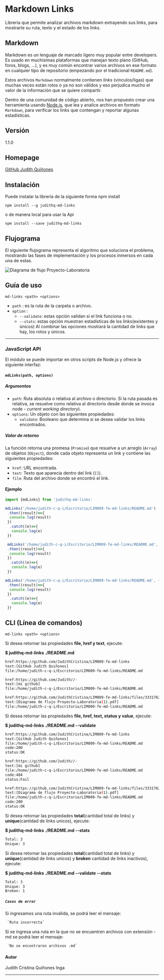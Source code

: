 # Markdown Links

Libreria que permite analizar archivos markdown extrayendo sus links, para mostrarte su ruta, texto y el estado de los links.

## Markdown

Markdown es un lenguaje de marcado ligero muy popular entre developers. Es usado en muchísimas plataformas que
manejan texto plano (GitHub, foros, blogs, ...), y es muy común
encontrar varios archivos en ese formato en cualquier tipo de repositorio
(empezando por el tradicional `README.md`).

Estos archivos `Markdown` normalmente contienen _links_ (vínculos/ligas) que
muchas veces están rotos o ya no son válidos y eso perjudica mucho el valor de
la información que se quiere compartir.

Dentro de una comunidad de código abierto, nos han propuesto crear una
herramienta usando [Node.js](https://nodejs.org/), que lea y analice archivos
en formato `Markdown`, para verificar los links que contengan y reportar
algunas estadísticas.

## Versión
1.1.0

## Homepage

[GitHub Judith Quiñones](https://github.com/JudithCristina/LIM009-fe-md-links)

## Instalación

 Puede instalar la librería de la siguiente forma npm install
 ```
 npm install --g judithq-md-links
 ```
 o de manera local para usar la Api 
 ```
 npm install --save judithq-md-links
 ```

## Flujograma

El siguiente flujograma representa el algoritmo que soluciona el problema, mostrando las fases de implementación y los procesos inmersos en cada una de estas. 
 
![Diagrama de flujo Proyecto-Laboratoria](https://user-images.githubusercontent.com/47750969/60215625-a888d200-982d-11e9-8434-d56e9130f121.png)


## Guía de uso
 ```
md-links <path> <options>
 ```
- `path` : es la ruta de la carpeta o archivo.
- `option` :
  - `--validate`: estas opción validan si el link funciona o no.
  - `--stats`: estas opción muestran estadísticas de los links(existentes y únicos)
Al combinar las opciones mostrará la cantidad de links que hay, los rotos y  únicos.
****
### JavaScript API

El módulo se puede importar en otros scripts de Node.js y  ofrece la
siguiente interfaz:

#### `mdLinks(path, options)`

##### Argumentos

- `path`: Ruta absoluta o relativa al archivo o directorio. Si la ruta pasada es
  relativa, se resuelve como relativa al directorio desde donde se invoca
  node - _current working directory_).
- `options`: Un objeto con las siguientes propiedades:
  * `validate`: Booleano que determina si se desea validar los links
    encontrados.

##### Valor de retorno

La función retorna una promesa (`Promise`) que resuelve a un arreglo
(`Array`) de objetos (`Object`), donde cada objeto representa un link y contiene
las siguientes propiedades:

- `href`: URL encontrada.
- `text`: Texto que aparecía dentro del link (`[]`).
- `file`: Ruta del archivo donde se encontró el link.

#### Ejemplo

```js
import {mdLinks} from 'judithq-md-links'

mdLinks('/home/judith-c-q-i/Escritorio/LIM009-fe-md-links/README.md')
 .then((result)=>{
  console.log(result)
 })
  .catch((e)=>{
   console.log(e)
 })

 mdLinks('/home/judith-c-q-i/Escritorio/LIM009-fe-md-links/README.md', {validate:true})
 .then((result)=>{
  console.log(result)
 })
  .catch((e)=>{
   console.log(e)
 })

mdLinks('/home/judith-c-q-i/Escritorio/LIM009-fe-md-links/README.md', {validate:false})
 .then((result)=>{
  console.log(result)
 })
  .catch((e)=>{
   console.log(e)
 })
```



## CLI (Línea de comandos)
 ```
md-links <path> <options>
 ```
Si desea retornar las propiedades **file, href y text**, ejecute: 

**$ judithq-md-links ./README.md**
```sh
href:https://github.com/JudithCristina/LIM009-fe-md-links
text:[GitHub Judith Quiñones]
file:/home/judith-c-q-i/Escritorio/LIM009-fe-md-links/README.md

href:https://github.com/Judith//-
text:[mi github]
file:/home/judith-c-q-i/Escritorio/LIM009-fe-md-links/README.md

href:https://github.com/JudithCristina/LIM009-fe-md-links/files/3331762/Diagrama.de.flujo.Proyecto-Laboratoria.1.pdf
text:[Diagrama de flujo Proyecto-Laboratoria(1).pdf]
file:/home/judith-c-q-i/Escritorio/LIM009-fe-md-links/README.md
```
Si desea retornar las propiedades **file, href, text, status y value**, ejecute:

**$ judithq-md-links ./README.md --validate**
```sh 
href:https://github.com/JudithCristina/LIM009-fe-md-links
text:[GitHub Judith Quiñones]
file:/home/judith-c-q-i/Escritorio/LIM009-fe-md-links/README.md
code:200
status:OK

href:https://github.com/Judith//-
text:[mi github]
file:/home/judith-c-q-i/Escritorio/LIM009-fe-md-links/README.md
code:404
status:Fail

href:https://github.com/JudithCristina/LIM009-fe-md-links/files/3331762/Diagrama.de.flujo.Proyecto-Laboratoria.1.pdf
text:[Diagrama de flujo Proyecto-Laboratoria(1).pdf]
file:/home/judith-c-q-i/Escritorio/LIM009-fe-md-links/README.md
code:200
status:OK
```
Si desea retornar las propiedades **total**(cantidad total de links) y **unique**(cantidad de links unicos), ejecute:

**$ judithq-md-links ./README.md --stats**
```sh
Total: 3
Unique: 3
```
Si desea retornar las propiedades **total**(cantidad total de links) y **unique**(cantidad de links unicos) y **broken** cantidad de links inactivos), ejecute:

**$ judithq-md-links ./README.md --validate --stats**
```sh
Total: 3
Unique: 3
Broken: 1
```
##### `Casos de error`

Si ingresamos una ruta inválida, se podrá leer el mensaje:
```sh
 `Ruta incorrecta`
 ```
Si se ingresa una ruta en la que no se encuentren archivos con extensión -md se podrá leer el mensaje:
```sh
 `No se encontraron archivos .md` 
 ```
#### Autor
Judith Cristina Quiñones Inga
****
